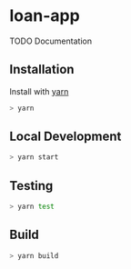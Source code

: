 # loan-app

TODO Documentation

## Installation

Install with [yarn](https://yarnpkg.com/getting-started)

```sh
> yarn
```

## Local Development

```sh
> yarn start
```

## Testing

```sh
> yarn test
```

## Build

```sh
> yarn build
```
